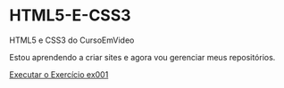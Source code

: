# HTML5-E-CSS3
 HTML5 e CSS3 do CursoEmVideo

Estou aprendendo a criar sites e agora vou gerenciar meus repositórios.

<a href="https://fehmj.github.io/HTML5-E-CSS3/Exercícios/ex001/index.html">Executar o Exercício ex001<a>


